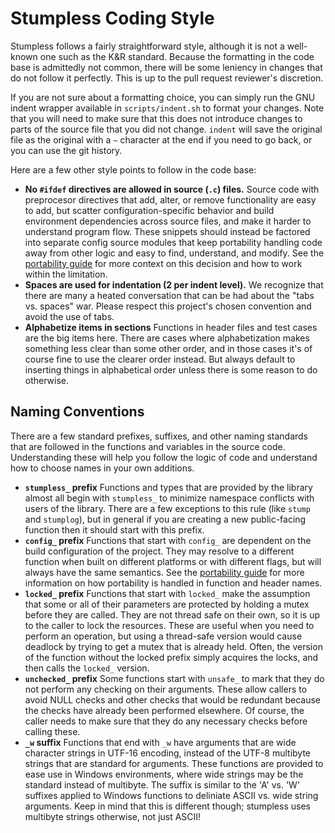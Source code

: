 # Stumpless Coding Style
Stumpless follows a fairly straightforward style, although it is not a
well-known one such as the K&R standard. Because the formatting in the code base
is admittedly not common, there will be some leniency in changes that do not
follow it perfectly. This is up to the pull request reviewer's discretion.

If you are not sure about a formatting choice, you can simply run the GNU indent
wrapper available in `scripts/indent.sh` to format your changes. Note that you
will need to make sure that this does not introduce changes to parts of the
source file that you did not change. `indent` will save the original file as the
original with a `~` character at the end if you need to go back, or you can use
the git history.

Here are a few other style points to follow in the code base:

 * **No `#ifdef` directives are allowed in source (`.c`) files.**
   Source code with preprocesor directives that add, alter, or remove
   functionality are easy to add, but scatter configuration-specific behavior
   and build environment dependencies across source files, and make it harder to
   understand program flow. These snippets should instead be factored into
   separate config source modules that keep portability handling code away from
   other logic and easy to find, understand, and modify. See the
   [portability guide](portability.md) for more context on this decision and how
   to work within the limitation.
 * **Spaces are used for indentation (2 per indent level).**
   We recognize that there are many a heated conversation that can be had about
   the "tabs vs. spaces" war. Please respect this project's chosen convention
   and avoid the use of tabs.
 * **Alphabetize items in sections** Functions in header files and test cases
   are the big items here. There are cases where alphabetization makes something
   less clear than some other order, and in those cases it's of course fine to
   use the clearer order instead. But always default to inserting things in
   alphabetical order unless there is some reason to do otherwise.


## Naming Conventions
There are a few standard prefixes, suffixes, and other naming standards that
are followed in the functions and variables in the source code. Understanding
these will help you follow the logic of code and understand how to choose names
in your own additions.

 * **`stumpless_` prefix** Functions and types that are provided by the library
   almost all begin with `stumpless_` to minimize namespace conflicts with users
   of the library. There are a few exceptions to this rule (like `stump` and
   `stumplog`), but in general if you are creating a new public-facing function
   then it should start with this prefix.
 * **`config_` prefix** Functions that start with `config_` are dependent on the
   build configuration of the project. They may resolve to a different function
   when built on different platforms or with different flags, but will always
   have the same semantics. See the [portability guide](portability.md) for more
   information on how portability is handled in function and header names.
 * **`locked_` prefix** Functions that start with `locked_` make the assumption
   that some or all of their parameters are protected by holding a mutex before
   they are called. They are not thread safe on their own, so it is up to the
   caller to lock the resources. These are useful when you need to perform an
   operation, but using a thread-safe version would cause deadlock by trying to
   get a mutex that is already held. Often, the version of the function without
   the locked prefix simply acquires the locks, and then calls the `locked_`
   version.
 * **`unchecked_` prefix** Some functions start with `unsafe_` to mark that they
   do not perform any checking on their arguments. These allow callers to avoid
   NULL checks and other checks that would be redundant because the checks have
   already been performed elsewhere. Of course, the caller needs to make sure
   that they do any necessary checks before calling these.
 * **`_w` suffix** Functions that end with `_w` have arguments that are wide
   character strings in UTF-16 encoding, instead of the UTF-8 multibyte strings
   that are standard for arguments. These functions are provided to ease use in
   Windows environments, where wide strings may be the standard instead of
   multibyte. The suffix is similar to the 'A' vs. 'W' suffixes applied to
   Windows functions to deliniate ASCII vs. wide string arguments. Keep in mind
   that this is different though; stumpless uses multibyte strings otherwise,
   not just ASCII!

